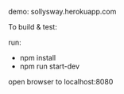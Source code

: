 demo:
sollysway.herokuapp.com

To build & test:

run:
- npm install
- npm run start-dev

open browser to localhost:8080
